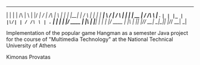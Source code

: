 

  _    _          _   _  _____ __  __          _   _ 
 | |  | |   /\   | \ | |/ ____|  \/  |   /\   | \ | |
 | |__| |  /  \  |  \| | |  __| \  / |  /  \  |  \| |
 |  __  | / /\ \ | . ` | | |_ | |\/| | / /\ \ | . ` |
 | |  | |/ ____ \| |\  | |__| | |  | |/ ____ \| |\  |
 |_|  |_/_/    \_\_| \_|\_____|_|  |_/_/    \_\_| \_|
                                                     
                                                                                

Implementation of the popular game Hangman as a semester Java project for the course of "Multimedia Technology" 
at the National Technical University of Athens

Kimonas Provatas
